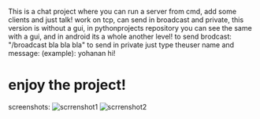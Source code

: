 This is a chat project where you can run a server from cmd, add some clients and just talk!
work on tcp,
can send in broadcast and private, this version is without a gui, in pythonprojects repository you can see the same with a gui, and in android its a whole another level!
to send brodcast: "/broadcast bla bla bla"
to send in private just type theuser name and message: (example):
yohanan hi!
# enjoy the project!
screenshots:
![scrrenshot1](https://user-images.githubusercontent.com/93263233/223707716-943a9079-9a4b-4458-ac6e-fd7c3f872d46.png)
![scrrenshot2](https://user-images.githubusercontent.com/93263233/223709266-5158cb6d-4511-4313-86b0-5feafec504ed.png")
